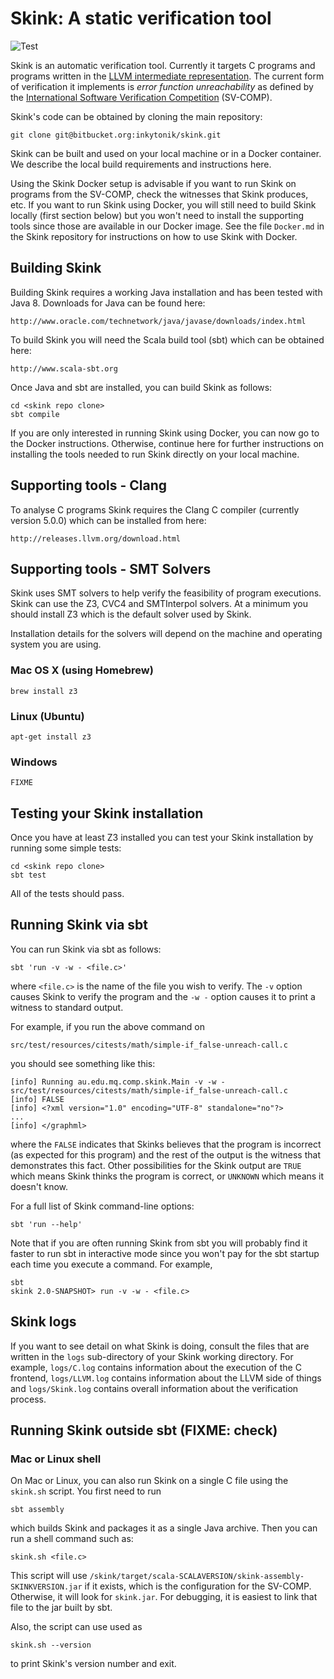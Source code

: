# Skink: A static verification tool

![Test](https://github.com/inkytonik/skink/workflows/Test/badge.svg)

Skink is an automatic verification tool.
Currently it targets C programs and programs written in the [LLVM intermediate representation](http://llvm.org/docs/LangRef.html).
The current form of verification it implements is *error function unreachability* as defined by the [International Software Verification Competition](https://sv-comp.sosy-lab.org) (SV-COMP).

Skink's code can be obtained by cloning the main repository:

    git clone git@bitbucket.org:inkytonik/skink.git

Skink can be built and used on your local machine or in a Docker container.
We describe the local build requirements and instructions here.

Using the Skink Docker setup is advisable if you want to run Skink on programs from the SV-COMP, check the witnesses that Skink produces, etc.
If you want to run Skink using Docker, you will still need to build Skink locally (first section below) but you won't need to install the supporting tools since those are available in our Docker image.
See the file `Docker.md` in the Skink repository for instructions on how to use Skink with Docker.

## Building Skink

Building Skink requires a working Java installation and has been tested with Java 8.
Downloads for Java can be found here:

    http://www.oracle.com/technetwork/java/javase/downloads/index.html

To build Skink you will need the Scala build tool (sbt) which can be obtained here:

    http://www.scala-sbt.org

Once Java and sbt are installed, you can build Skink as follows:

    cd <skink repo clone>
    sbt compile

If you are only interested in running Skink using Docker, you can now go to the Docker instructions.
Otherwise, continue here for further instructions on installing the tools needed to run Skink directly on your local machine.

## Supporting tools - Clang

To analyse C programs Skink requires the Clang C compiler (currently version 5.0.0) which can be installed from here:

    http://releases.llvm.org/download.html

## Supporting tools - SMT Solvers

Skink uses SMT solvers to help verify the feasibility of program executions.
Skink can use the Z3, CVC4 and SMTInterpol solvers.
At a minimum you should install Z3 which is the default solver used by Skink.

Installation details for the solvers will depend on the machine and operating system you are using.

### Mac OS X (using Homebrew)

    brew install z3

### Linux (Ubuntu)

    apt-get install z3

### Windows

    FIXME

## Testing your Skink installation

Once you have at least Z3 installed you can test your Skink installation by running some simple tests:

    cd <skink repo clone>
    sbt test

All of the tests should pass.

## Running Skink via sbt

You can run Skink via sbt as follows:

    sbt 'run -v -w - <file.c>'

where `<file.c>` is the name of the file you wish to verify.
The `-v` option causes Skink to verify the program and the `-w -` option causes it to print a witness to standard output.

For example, if you run the above command on

    src/test/resources/citests/math/simple-if_false-unreach-call.c

you should see something like this:

    [info] Running au.edu.mq.comp.skink.Main -v -w - src/test/resources/citests/math/simple-if_false-unreach-call.c
    [info] FALSE
    [info] <?xml version="1.0" encoding="UTF-8" standalone="no"?>
    ...
    [info] </graphml>

where the `FALSE` indicates that Skinks believes that the program is incorrect (as expected for this program) and the rest of the output is the witness that demonstrates this fact.
Other possibilities for the Skink output are `TRUE` which means Skink thinks the program is correct, or `UNKNOWN` which means it doesn't know.

For a full list of Skink command-line options:

    sbt 'run --help'

Note that if you are often running Skink from sbt you will probably find it faster to run sbt in interactive mode since you won't pay for the sbt startup each time you execute a command.
For example,

    sbt
    skink 2.0-SNAPSHOT> run -v -w - <file.c>

## Skink logs

If you want to see detail on what Skink is doing, consult the files that are written in the `logs` sub-directory of your Skink working directory.
For example, `logs/C.log` contains information about the execution of the C frontend, `logs/LLVM.log` contains information about the LLVM side of things and `logs/Skink.log` contains overall information about the verification process.

## Running Skink outside sbt (FIXME: check)

### Mac or Linux shell

On Mac or Linux, you can also run Skink on a single C file using the `skink.sh` script.
You first need to run

    sbt assembly

which builds Skink and packages it as a single Java archive.
Then you can run a shell command such as:

    skink.sh <file.c>

This script will use `/skink/target/scala-SCALAVERSION/skink-assembly-SKINKVERSION.jar` if it exists, which is the configuration for the SV-COMP.
Otherwise, it will look for `skink.jar`.
For debugging, it is easiest to link that file to the jar built by sbt.

Also, the script can use used as

    skink.sh --version

to print Skink's version number and exit.
